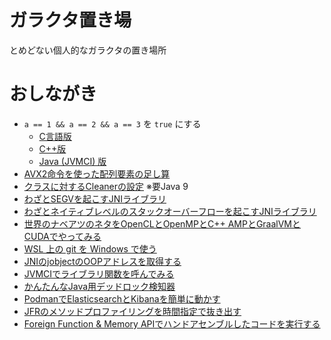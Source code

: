 # ガラクタ置き場

とめどない個人的なガラクタの置き場所

# おしながき

* `a == 1 && a == 2 && a == 3` を `true` にする
    * [C言語版](a123/c/)
    * [C++版](a123/cpp/)
    * [Java (JVMCI) 版](a123/java/)
* [AVX2命令を使った配列要素の足し算](simd-sum.c)
* [クラスに対するCleanerの設定](class_unload/) ※要Java 9
* [わざとSEGVを起こすJNIライブラリ](NativeSEGV/)
* [わざとネイティブレベルのスタックオーバーフローを起こすJNIライブラリ](NativeStackOverflow/)
* [世界のナベアツのネタをOpenCLとOpenMPとC++ AMPとGraalVMとCUDAでやってみる](nabeatsu)
* [WSL 上の git を Windows で使う](wslgit)
* [JNIのjobjectのOOPアドレスを取得する](oop)
* [JVMCIでライブラリ関数を呼んでみる](jvmci-jmp)
* [かんたんなJava用デッドロック検知器](java-deadlock-detector)
* [PodmanでElasticsearchとKibanaを簡単に動かす](ek-deployment)
* [JFRのメソッドプロファイリングを時間指定で抜き出す](trjfr)
* [Foreign Function & Memory APIでハンドアセンブルしたコードを実行する](ffm-cpumodel)
